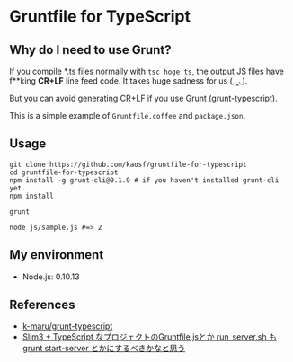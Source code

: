 # Gruntfile for TypeScript

## Why do I need to use Grunt?

If you compile \*.ts files normally with `tsc hoge.ts`, the output JS files have f\*\*king **CR+LF** line feed code. It takes huge sadness for us (◞‸◟).

But you can avoid generating CR+LF if you use Grunt (grunt-typescript).

This is a simple example of `Gruntfile.coffee` and `package.json`.

## Usage

```
git clone https://github.com/kaosf/gruntfile-for-typescript
cd gruntfile-for-typescript
npm install -g grunt-cli@0.1.9 # if you haven't installed grunt-cli yet.
npm install

grunt

node js/sample.js #=> 2
```

## My environment

* Node.js: 0.10.13

## References

* [k-maru/grunt-typescript](https://github.com/k-maru/grunt-typescript)
* [Slim3 + TypeScript なプロジェクトのGruntfile.jsとか run_server.sh も grunt start-server とかにするべきかなと思う](https://gist.github.com/vvakame/5053711)
